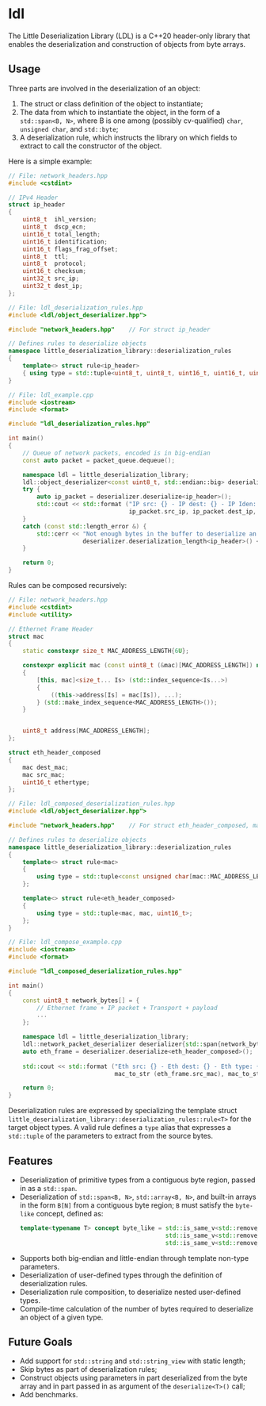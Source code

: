 # ldl
The Little Deserialization Library (LDL) is a C++20 header-only library that enables the deserialization and construction of objects from byte arrays.

## Usage
Three parts are involved in the deserialization of an object:
1. The struct or class definition of the object to instantiate;
2. The data from which to instantiate the object, in the form of a `std::span<B, N>`, where B is one among (possibly cv-qualified) `char`, `unsigned char`, and `std::byte`;
3. A deserialization rule, which instructs the library on which fields to extract to call the constructor of the object.

Here is a simple example:
```cpp
// File: network_headers.hpp
#include <cstdint>

// IPv4 Header
struct ip_header
{
    uint8_t  ihl_version;
    uint8_t  dscp_ecn;
    uint16_t total_length;
    uint16_t identification;
    uint16_t flags_frag_offset;
    uint8_t  ttl;
    uint8_t  protocol;
    uint16_t checksum;
    uint32_t src_ip;
    uint32_t dest_ip;
};
```

```cpp
// File: ldl_deserialization_rules.hpp
#include <ldl/object_deserializer.hpp">

#include "network_headers.hpp"    // For struct ip_header

// Defines rules to deserialize objects
namespace little_deserialization_library::deserialization_rules
{
    template<> struct rule<ip_header>
    { using type = std::tuple<uint8_t, uint8_t, uint16_t, uint16_t, uint16_t, uint8_t, uint8_t, uint16_t, uint32_t, uint32_t>; };
}
```

```cpp
// File: ldl_example.cpp
#include <iostream>
#include <format>

#include "ldl_deserialization_rules.hpp"

int main()
{
    // Queue of network packets, encoded is in big-endian
    const auto packet = packet_queue.dequeue();

    namespace ldl = little_deserialization_library;
    ldl::object_deserializer<const uint8_t, std::endian::big> deserializer{std::span{packet.data(), packet.size()}};
    try {
        auto ip_packet = deserializer.deserialize<ip_header>();
        std::cout << std::format ("IP src: {} - IP dest: {} - IP Iden: {}",
                                  ip_packet.src_ip, ip_packet.dest_ip, ip_packet.identification) << "\n";
    }
    catch (const std::length_error &) {
        std::cerr << "Not enough bytes in the buffer to deserialize an IP header, which requires at least " << 
                     deserializer.deserialization_length<ip_header>() << " bytes.\n";
    }

    return 0;
}
```

Rules can be composed recursively:
```cpp
// File: network_headers.hpp
#include <cstdint>
#include <utility>

// Ethernet Frame Header
struct mac
{
    static constexpr size_t MAC_ADDRESS_LENGTH{6U};

    constexpr explicit mac (const uint8_t (&mac)[MAC_ADDRESS_LENGTH]) noexcept
    {
        [this, mac]<size_t... Is> (std::index_sequence<Is...>)
        {
            ((this->address[Is] = mac[Is]), ...);
        } (std::make_index_sequence<MAC_ADDRESS_LENGTH>());
    }


    uint8_t address[MAC_ADDRESS_LENGTH];
};

struct eth_header_composed
{
    mac dest_mac;
    mac src_mac;
    uint16_t ethertype;
};
```

```cpp
// File: ldl_composed_deserialization_rules.hpp
#include <ldl/object_deserializer.hpp">

#include "network_headers.hpp"    // For struct eth_header_composed, mac

// Defines rules to deserialize objects
namespace little_deserialization_library::deserialization_rules
{
    template<> struct rule<mac>
    {
        using type = std::tuple<const unsigned char[mac::MAC_ADDRESS_LENGTH]>;
    };

    template<> struct rule<eth_header_composed>
    {
        using type = std::tuple<mac, mac, uint16_t>;
    };
}
```

```cpp
// File: ldl_compose_example.cpp
#include <iostream>
#include <format>

#include "ldl_composed_deserialization_rules.hpp"

int main()
{
    const uint8_t network_bytes[] = {
        // Ethernet frame + IP packet + Transport + payload
        ...
    };

    namespace ldl = little_deserialization_library;
    ldl::network_packet_deserializer deserializer{std::span{network_bytes}};    // alias for template<byte-like B> object_deserializer<B, std::endian::big>
    auto eth_frame = deserializer.deserialize<eth_header_composed>();
    
    std::cout << std::format ("Eth src: {} - Eth dest: {} - Eth type: {}",
                              mac_to_str (eth_frame.src_mac), mac_to_str (eth_frame.dest_mac), eth_frame.ethertype) << "\n";

    return 0;
}

```

Deserialization rules are expressed by specializing the template struct `little_deserialization_library::deserialization_rules::rule<T>` for the target object types.
A valid rule defines a `type` alias that expresses a `std::tuple` of the parameters to extract from the source bytes.

## Features
- Deserialization of primitive types from a contiguous byte region, passed in as a `std::span`.
- Deserialization of `std::span<B, N>`, `std::array<B, N>`, and built-in arrays in the form `B[N]` from a contiguous byte region; `B` must satisfy the `byte-like` concept, defined as:
  ```cpp
  template<typename T> concept byte_like = std::is_same_v<std::remove_cv_t<T>, char> ||
                                           std::is_same_v<std::remove_cv_t<T>, unsigned char> ||
                                           std::is_same_v<std::remove_cv_t<T>, std::byte>;
  ```
- Supports both big-endian and little-endian through template non-type parameters.
- Deserialization of user-defined types through the definition of deserialization rules.
- Deserialization rule composition, to deserialize nested user-defined types.
- Compile-time calculation of the number of bytes required to deserialize an object of a given type.

## Future Goals
- Add support for `std::string` and `std::string_view` with static length;
- Skip bytes as part of deserialization rules;
- Construct objects using parameters in part deserialized from the byte array and in part passed in as argument of the `deserialize<T>()` call;
- Add benchmarks.
